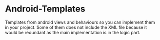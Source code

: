 # Android-Templates
Templates from android views and behaviours so you can implement them in your project. Some of them does not include the XML file because it would be redundant as the main implementation is in the logic part.
